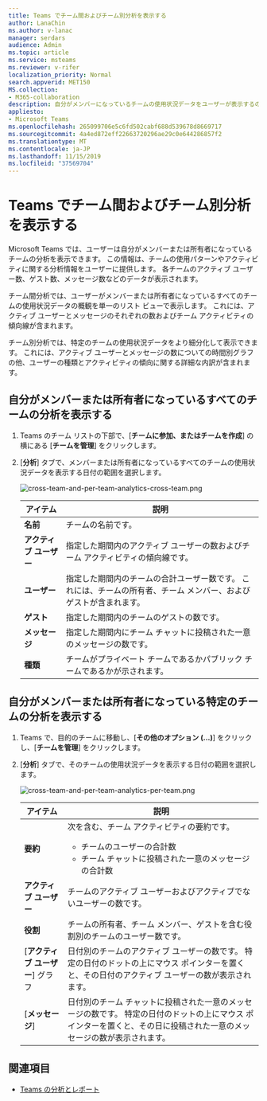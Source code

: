 ```yaml
---
title: Teams でチーム間およびチーム別分析を表示する
author: LanaChin
ms.author: v-lanac
manager: serdars
audience: Admin
ms.topic: article
ms.service: msteams
ms.reviewer: v-rifer
localization_priority: Normal
search.appverid: MET150
MS.collection:
- M365-collaboration
description: 自分がメンバーになっているチームの使用状況データをユーザーが表示するのに使用できる、Teams のチーム間分析およびチーム別分析について説明します。
appliesto:
- Microsoft Teams
ms.openlocfilehash: 265099706e5c6fd502cabf688d539678d8669717
ms.sourcegitcommit: 4a4ed872eff22663720296ae29c0e644286857f2
ms.translationtype: MT
ms.contentlocale: ja-JP
ms.lasthandoff: 11/15/2019
ms.locfileid: "37569704"
---
```

# <a name="view-cross-team-and-per-team-analytics-in-teams"></a>Teams でチーム間およびチーム別分析を表示する

Microsoft Teams では、ユーザーは自分がメンバーまたは所有者になっているチームの分析を表示できます。 この情報は、チームの使用パターンやアクティビティに関する分析情報をユーザーに提供します。 各チームのアクティブ ユーザー数、ゲスト数、メッセージ数などのデータが表示されます。

チーム間分析では、ユーザーがメンバーまたは所有者になっているすべてのチームの使用状況データの概観を単一のリスト ビューで表示します。 これには、アクティブ ユーザーとメッセージのそれぞれの数およびチーム アクティビティの傾向線が含まれます。  

チーム別分析では、特定のチームの使用状況データをより細分化して表示できます。 これには、アクティブ ユーザーとメッセージの数についての時間別グラフの他、ユーザーの種類とアクティビティの傾向に関する詳細な内訳が含まれます。

## <a name="view-analytics-for-all-teams-that-youre-a-member-or-owner-of"></a>自分がメンバーまたは所有者になっているすべてのチームの分析を表示する

1. Teams のチーム リストの下部で、[**チームに参加、またはチームを作成**] の横にある [**チームを管理**] をクリックします。
2. [**分析**] タブで、メンバーまたは所有者になっているすべてのチームの使用状況データを表示する日付の範囲を選択します。

    ![cross-team-and-per-team-analytics-cross-team.png](../media/cross-team-and-per-team-analytics-cross-team.png)

    |アイテム |説明  |
    |--------|-------------|
    |**名前**   |チームの名前です。 |
    |**アクティブ ユーザー**   |指定した期間内のアクティブ ユーザーの数およびチーム アクティビティの傾向線です。
    |**ユーザー**   |指定した期間内のチームの合計ユーザー数です。 これには、チームの所有者、チーム メンバー、およびゲストが含まれます。|
    |**ゲスト**   |指定した期間内のチームのゲストの数です。 |
    |**メッセージ**   |指定した期間内にチーム チャットに投稿された一意のメッセージの数です。 |
    |**種類**   |チームがプライベート チームであるかパブリック チームであるかが示されます。|

## <a name="view-analytics-for-a-team-that-youre-a-member-or-owner-of"></a>自分がメンバーまたは所有者になっている特定のチームの分析を表示する

1. Teams で、目的のチームに移動し、[**その他のオプション (...)**] をクリックし、[**チームを管理**] をクリックします。  
2. [**分析**] タブで、そのチームの使用状況データを表示する日付の範囲を選択します。  

    ![cross-team-and-per-team-analytics-per-team.png](../media/cross-team-and-per-team-analytics-per-team.png)

    |アイテム |説明  |
    |--------|-------------|
    |**要約**   |次を含む、チーム アクティビティの要約です。<ul><li>チームのユーザーの合計数</li> <li> チーム チャットに投稿された一意のメッセージの合計数 </li> </ul> |
    |**アクティブ ユーザー**   |チームのアクティブ ユーザーおよびアクティブでないユーザーの数です。|
    |**役割**   |チームの所有者、チーム メンバー、ゲストを含む役割別のチームのユーザー数です。|
    |[**アクティブ ユーザー**] グラフ  |日付別のチームのアクティブ ユーザーの数です。 特定の日付のドットの上にマウス ポインターを置くと、その日付のアクティブ ユーザーの数が表示されます。|
    |[**メッセージ**]  |日付別のチーム チャットに投稿された一意のメッセージの数です。 特定の日付のドットの上にマウス ポインターを置くと、その日に投稿された一意のメッセージの数が表示されます。|

## <a name="related-topics"></a>関連項目

- [Teams の分析とレポート](teams-reporting-reference.md)
